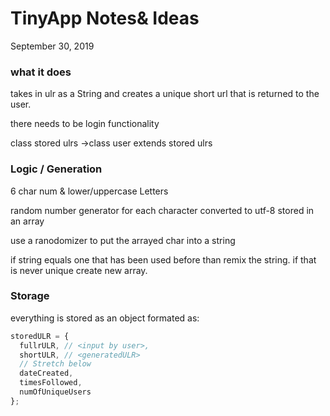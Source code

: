 # TinyApp Notes& Ideas

September 30, 2019


### what it does

takes in ulr as a String and creates a unique short url that is returned to the user.

there needs to be login functionality

class stored ulrs
  ->class user extends stored ulrs


### Logic / Generation

6 char num & lower/uppercase Letters

random number generator for each character converted to utf-8 stored in an array

use a ranodomizer to put the arrayed char into a string 

if string equals one that has been used before than remix the string.
if that is never unique create new array.

### Storage

everything is stored as an object formated as:

```js
storedULR = {
  fullrULR, // <input by user>,
  shortULR, // <generatedULR>
  // Stretch below
  dateCreated,
  timesFollowed,
  numOfUniqueUsers
};

```
